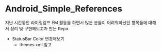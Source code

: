 # Android_Simple_References
지난 시간동안 라이징캠프 EM 활동을 하면서 많은 분들이 어려워하셨던 항목들에 대해서 정리 및 구현해보고자 만든 Repo

- StatusBar Color 변경해보기
  - themes.xml 참고
